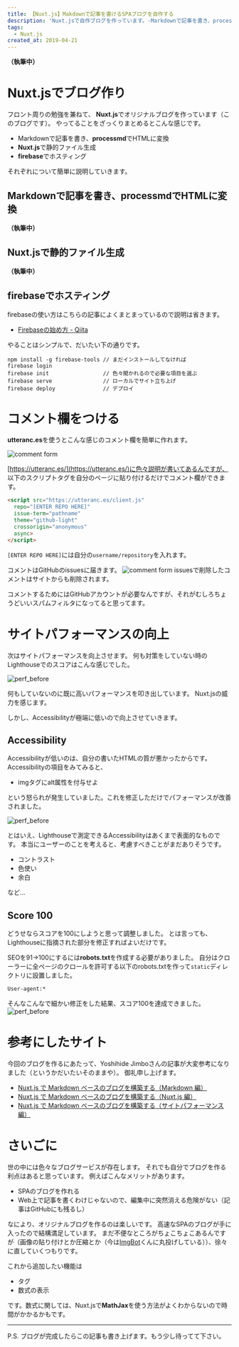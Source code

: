 ```yaml
---
title: 【Nuxt.js】Makdownで記事を書けるSPAブログを自作する
description: 'Nuxt.jsで自作ブログを作っています。-Markdownで記事を書き、processmdでHTMLに変換 -Nuxt.jsで静的ファイル生成 -firebaseでホスティング...'
tags:
  - Nuxt.js
created_at: 2019-04-21
---
```


**（執筆中）**

# Nuxt.jsでブログ作り
フロント周りの勉強を兼ねて、
**Nuxt.js**でオリジナルブログを作っています（このブログです）。
やってることをざっくりまとめるとこんな感じです。

- Markdownで記事を書き、**processmd**でHTMLに変換
- **Nuxt.js**で静的ファイル生成
- **firebase**でホスティング

それぞれについて簡単に説明していきます。

## Markdownで記事を書き、**processmd**でHTMLに変換
**（執筆中）**
## **Nuxt.js**で静的ファイル生成
**（執筆中）**
## **firebase**でホスティング

firebaseの使い方はこちらの記事によくまとまっているので説明は省きます。

- [Firebaseの始め方 - Qiita](https://qiita.com/kohashi/items/43ea22f61ade45972881)

やることはシンプルで、だいたい下の通りです。

```shell
npm install -g firebase-tools // まだインストールしてなければ
firebase login
firebase init                 // 色々聞かれるので必要な項目を選ぶ
firebase serve                // ローカルでサイト立ち上げ
firebase deploy               // デプロイ
```


# コメント欄をつける
**utteranc.es**を使うとこんな感じのコメント欄を簡単に作れます。

![comment form](/posts_images/2019-04-21-nuxt_blog/comment.png)

[https://utteranc.es/](https://utteranc.es/)に色々説明が書いてあるんですが、
以下のスクリプトタグを自分のページに貼り付けるだけでコメント欄ができます。

```html
<script src="https://utteranc.es/client.js"
  repo="[ENTER REPO HERE]"
  issue-term="pathname"
  theme="github-light"
  crossorigin="anonymous"
  async>
</script>
```

`[ENTER REPO HERE]`には自分の`username/repository`を入れます。


コメントはGitHubのissuesに届きます。
![comment form](/posts_images/2019-04-21-nuxt_blog/comment_issues.png)
issuesで削除したコメントはサイトからも削除されます。

コメントするためにはGitHubアカウントが必要なんですが、それがむしろちょうどいいスパムフィルタになってると思ってます。

# サイトパフォーマンスの向上
次はサイトパフォーマンスを向上させます。
何も対策をしていない時のLighthouseでのスコアはこんな感じでした。

![perf_before](/posts_images/2019-04-21-nuxt_blog/perf_before.png)

何もしていないのに既に高いパフォーマンスを叩き出しています。
Nuxt.jsの威力を感じます。

しかし、Accessibilityが極端に低いので向上させていきます。

## Accessibility

Accessibilityが低いのは、自分の書いたHTMLの質が悪かったからです。Accessibilityの項目をみてみると、

- imgタグにalt属性を付与せよ

という怒られが発生していました。これを修正しただけでパフォーマンスが改善されました。

![perf_before](/posts_images/2019-04-21-nuxt_blog/perf_after.png)

とはいえ、Lighthouseで測定できるAccessibilityはあくまで表面的なものです。
本当にユーザーのことを考えると、考慮すべきことがまだありそうです。

- コントラスト
- 色使い
- 余白

など...

## Score 100
どうせならスコアを100にしようと思って調整しました。
とは言っても、Lighthouseに指摘された部分を修正すればよいだけです。

SEOを91->100にするには**robots.txt**を作成する必要がありました。
自分はクローラーに全ページのクロールを許可する以下のrobots.txtを作って`static`ディレクトリに設置しました。

```txt
User-agent:*
```

そんなこんなで細かい修正をした結果、スコア100を達成できました。
![perf_before](/posts_images/2019-04-21-nuxt_blog/perf_100.png)


# 参考にしたサイト

今回のブログを作るにあたって、Yoshihide Jimboさんの記事が大変参考になりました（というかだいたいそのままや）。
御礼申し上げます。

- [Nuxt.js で Markdown ベースのブログを構築する（Markdown 編）](https://jmblog.jp/posts/2018-01-17/build-a-blog-with-nuxtjs-and-markdown-1/)
- [Nuxt.js で Markdown ベースのブログを構築する（Nuxt.js 編）](https://jmblog.jp/posts/2018-01-18/build-a-blog-with-nuxtjs-and-markdown-2/)
- [Nuxt.js で Markdown ベースのブログを構築する（サイトパフォーマンス編）](https://jmblog.jp/posts/2018-01-24/build-a-blog-with-nuxtjs-and-markdown-3/)

# さいごに

世の中には色々なブログサービスが存在します。
それでも自分でブログを作る利点はあると思っています。
例えばこんなメリットがあります。

- SPAのブログを作れる
- Web上で記事を書くわけじゃないので、編集中に突然消える危険がない（記事はGitHubにも残るし）

なにより、オリジナルブログを作るのは楽しいです。
高速なSPAのブログが手に入ったので結構満足しています。
まだ不便なところがちょこちょこあるんですが（画像の貼り付けとか圧縮とか（今は[ImgBot](https://imgbot.net/)くんに丸投げしている））、徐々に直していくつもりです。


これから追加したい機能は

- タグ
- 数式の表示

です。数式に関しては、Nuxt.jsで**MathJax**を使う方法がよくわからないので時間がかかるかもです。

***

P.S. ブログが完成したらこの記事も書き上げます。もう少し待ってて下さい。